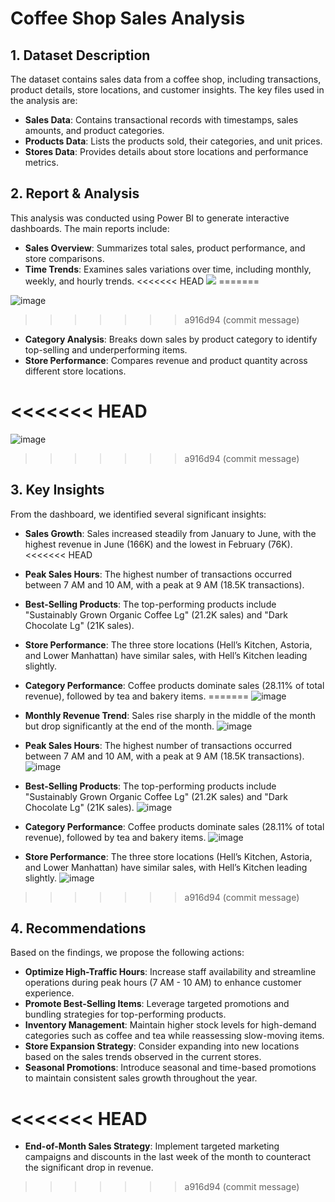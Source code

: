 # Coffee Shop Sales Analysis

## 1. Dataset Description
The dataset contains sales data from a coffee shop, including transactions, product details, store locations, and customer insights. The key files used in the analysis are:

- **Sales Data**: Contains transactional records with timestamps, sales amounts, and product categories.
- **Products Data**: Lists the products sold, their categories, and unit prices.
- **Stores Data**: Provides details about store locations and performance metrics.

## 2. Report & Analysis
This analysis was conducted using Power BI to generate interactive dashboards. The main reports include:

- **Sales Overview**: Summarizes total sales, product performance, and store comparisons.
- **Time Trends**: Examines sales variations over time, including monthly, weekly, and hourly trends.
<<<<<<< HEAD
![](/Images/Slide2.PNG)
=======

![image](Images\Report1.PNG)
>>>>>>> a916d94 (commit message)

- **Category Analysis**: Breaks down sales by product category to identify top-selling and underperforming items.
- **Store Performance**: Compares revenue and product quantity across different store locations.

<<<<<<< HEAD
=======
![image](Images\Report2.png)

>>>>>>> a916d94 (commit message)
## 3. Key Insights
From the dashboard, we identified several significant insights:

- **Sales Growth**: Sales increased steadily from January to June, with the highest revenue in June (166K) and the lowest in February (76K).
<<<<<<< HEAD
- **Peak Sales Hours**: The highest number of transactions occurred between 7 AM and 10 AM, with a peak at 9 AM (18.5K transactions).
- **Best-Selling Products**: The top-performing products include "Sustainably Grown Organic Coffee Lg" (21.2K sales) and "Dark Chocolate Lg" (21K sales).
- **Store Performance**: The three store locations (Hell’s Kitchen, Astoria, and Lower Manhattan) have similar sales, with Hell’s Kitchen leading slightly.
- **Category Performance**: Coffee products dominate sales (28.11% of total revenue), followed by tea and bakery items.
=======
![image](Images\Slide2.png)

- **Monthly Revenue Trend**: Sales rise sharply in the middle of the month but drop significantly at the end of the month.
![image](Images\Slide3.png)

- **Peak Sales Hours**: The highest number of transactions occurred between 7 AM and 10 AM, with a peak at 9 AM (18.5K transactions).
![image](Images\Slide4.png)

- **Best-Selling Products**: The top-performing products include "Sustainably Grown Organic Coffee Lg" (21.2K sales) and "Dark Chocolate Lg" (21K sales).
![image](Images\Slide6.png)

- **Category Performance**: Coffee products dominate sales (28.11% of total revenue), followed by tea and bakery items.
![image](Images\Slide5.png)

- **Store Performance**: The three store locations (Hell’s Kitchen, Astoria, and Lower Manhattan) have similar sales, with Hell’s Kitchen leading slightly.
![image](Images\Slide7.png)
>>>>>>> a916d94 (commit message)

## 4. Recommendations
Based on the findings, we propose the following actions:

- **Optimize High-Traffic Hours**: Increase staff availability and streamline operations during peak hours (7 AM - 10 AM) to enhance customer experience.
- **Promote Best-Selling Items**: Leverage targeted promotions and bundling strategies for top-performing products.
- **Inventory Management**: Maintain higher stock levels for high-demand categories such as coffee and tea while reassessing slow-moving items.
- **Store Expansion Strategy**: Consider expanding into new locations based on the sales trends observed in the current stores.
- **Seasonal Promotions**: Introduce seasonal and time-based promotions to maintain consistent sales growth throughout the year.

<<<<<<< HEAD
=======
- **End-of-Month Sales Strategy**: Implement targeted marketing campaigns and discounts in the last week of the month to counteract the significant drop in revenue.
>>>>>>> a916d94 (commit message)

